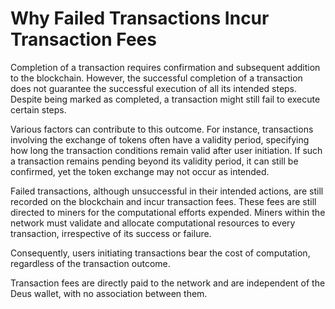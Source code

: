 # Why Failed Transactions Incur Transaction Fees

Completion of a transaction requires confirmation and subsequent addition to the blockchain. However, the successful completion of a transaction does not guarantee the successful execution of all its intended steps. Despite being marked as completed, a transaction might still fail to execute certain steps.

Various factors can contribute to this outcome. For instance, transactions involving the exchange of tokens often have a validity period, specifying how long the transaction conditions remain valid after user initiation. If such a transaction remains pending beyond its validity period, it can still be confirmed, yet the token exchange may not occur as intended.

Failed transactions, although unsuccessful in their intended actions, are still recorded on the blockchain and incur transaction fees. These fees are still directed to miners for the computational efforts expended. Miners within the network must validate and allocate computational resources to every transaction, irrespective of its success or failure.

Consequently, users initiating transactions bear the cost of computation, regardless of the transaction outcome.

Transaction fees are directly paid to the network and are independent of the Deus wallet, with no association between them.